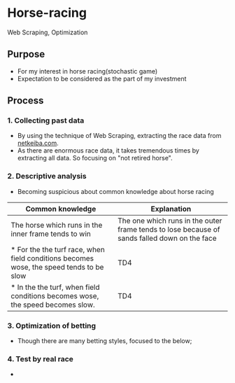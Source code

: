 # Horse-racing
Web Scraping, Optimization

## Purpose
* For my interest in horse racing(stochastic game)
* Expectation to be considered as the part of my investment

## Process

### 1. Collecting past data
* By using the technique of Web Scraping, extracting the race data from <a href="https://www.netkeiba.com/">netkeiba.com</a>.
* As there are enormous race data, it takes tremendous times by extracting all data. So focusing on "not retired horse".

### 2. Descriptive analysis
* Becoming suspicious about common knowledge about horse racing

| Common knowledge | Explanation |
----|---- 
| The horse which runs in the inner frame tends to win | The one which runs in the outer frame tends to lose because of sands falled down on the face |
| * For the the turf race, when field conditions becomes wose, the speed tends to be slow  | TD4 |
| * In the the turf, when field conditions becomes wose, the speed becomes slow.  | TD4 |

### 3. Optimization of betting
* Though there are many betting styles, focused to the below; 

### 4. Test by real race
* 
